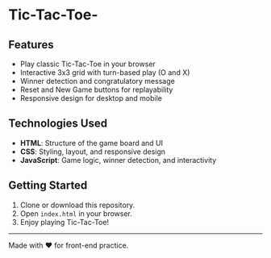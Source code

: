 # Tic-Tac-Toe-
## Features

- Play classic Tic-Tac-Toe in your browser
- Interactive 3x3 grid with turn-based play (O and X)
- Winner detection and congratulatory message
- Reset and New Game buttons for replayability
- Responsive design for desktop and mobile

## Technologies Used

- **HTML**: Structure of the game board and UI
- **CSS**: Styling, layout, and responsive design
- **JavaScript**: Game logic, winner detection, and interactivity

## Getting Started

1. Clone or download this repository.
2. Open `index.html` in your browser.
3. Enjoy playing Tic-Tac-Toe!

---

Made with ❤️ for front-end practice.